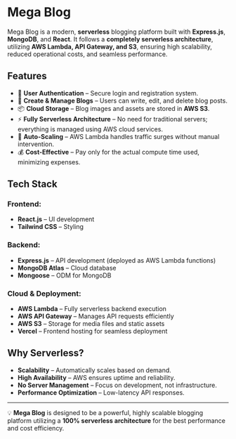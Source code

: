 # Mega Blog

Mega Blog is a modern, **serverless** blogging platform built with **Express.js**, **MongoDB**, and **React**. It follows a **completely serverless architecture**, utilizing **AWS Lambda, API Gateway, and S3**, ensuring high scalability, reduced operational costs, and seamless performance.

## Features

- 📝 **User Authentication** – Secure login and registration system.
- 📖 **Create & Manage Blogs** – Users can write, edit, and delete blog posts.
- 📦 **Cloud Storage** – Blog images and assets are stored in **AWS S3**.
- ⚡ **Fully Serverless Architecture** – No need for traditional servers; everything is managed using AWS cloud services.
- 🚀 **Auto-Scaling** – AWS Lambda handles traffic surges without manual intervention.
- 💰 **Cost-Effective** – Pay only for the actual compute time used, minimizing expenses.

## Tech Stack

### Frontend:
- **React.js** – UI development
- **Tailwind CSS** – Styling

### Backend:
- **Express.js** – API development (deployed as AWS Lambda functions)
- **MongoDB Atlas** – Cloud database
- **Mongoose** – ODM for MongoDB

### Cloud & Deployment:
- **AWS Lambda** – Fully serverless backend execution
- **AWS API Gateway** – Manages API requests efficiently
- **AWS S3** – Storage for media files and static assets
- **Vercel** – Frontend hosting for seamless deployment

## Why Serverless?
- **Scalability** – Automatically scales based on demand.
- **High Availability** – AWS ensures uptime and reliability.
- **No Server Management** – Focus on development, not infrastructure.
- **Performance Optimization** – Low-latency API responses.

---

💡 **Mega Blog** is designed to be a powerful, highly scalable blogging platform utilizing a **100% serverless architecture** for the best performance and cost efficiency.

